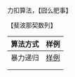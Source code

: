 力扣算法，【囧么肥事】



【斐波那契数列】

| 算法方式 | 样例                                                     |
| -------- | -------------------------------------------------------- |
| 暴力递归 | [样例](./src/main/java/me/arithmetic/dp/LT_1_FibDp.java) |
|          |                                                          |
|          |                                                          |


